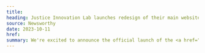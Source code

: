 ```yaml
---
title:
heading: Justice Innovation Lab launches redesign of their main website, supported by Skylight
source: Newsworthy
date: 2023-10-11
href:
summary: We're excited to announce the official launch of the <a href="https://justiceinnovationlab.org/">Justice Innovation Lab's (JIL) website redesign</a>. Through Skylight's design support, this modernized web experience will play a critical role in JIL's efforts to communicate their data-informed approach to a broader audience and develop partnerships with decision-makers who possess the power to make impactful reforms to the criminal legal system.
---
```

